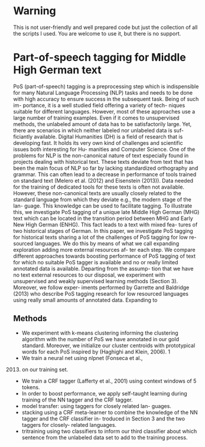 # Warning

This is not user-friendly and well prepared code but just the collection 
of all the scripts I used. You are welcome to use it, but there is no support.


# Part-of-speech tagging for Middle High German text


PoS (part-of-speech) tagging is a preprocessing step which
is indispensible for many Natural Language Processing
(NLP) tasks and needs to be done with high accuracy to
ensure success in the subsequent task. Being of such im-
portance, it is a well studied field offering a variety of tech-
niques suitable for different languages. However, most of
these approaches use a large number of training examples.
Even if it comes to unsupervised methods, the unlabeled
amount of data has to be satisfactorily large. Yet, there are
scenarios in which neither labeled nor unlabeled data is suf-
ficiantly available. Digital Humanities (DH) is a field of
research that is developing fast. It holds its very own kind
of challenges and scientific issues both interesting for Hu-
manities and Computer Science. One of the problems for
NLP is the non-canonical nature of text especially found
in projects dealing with historical text. These texts deviate
from text that has been the main focus of NLP so far by
lacking standardized orthography and grammar. This can
often lead to a decrease in performance of tools trained on
standard text (Melero et al. (2012) and Eisenstein (2013)).
Data needed for the training of dedicated tools for these
texts is often not available. However, these non-canonical
texts are usually closely related to the standard language
from which they deviate e.g., the modern stage of the lan-
guage. This knowledge can be used to facilitate tagging.
To illustrate this, we investigate PoS tagging of a unique
late Middle High German (MHG) text which can be located
in the transition period between MHG and Early New High
German (ENHG). This fact leads to a text with mixed fea-
tures of two historical stages of German.
In this paper, we investigate PoS tagging for historical texts
sharing a lot of the challenges of PoS tagging for low re-
sourced languages. We do this by means of what we call
expanding exploration adding more external resources af-
ter each step. We compare different approaches towards
boosting performance of PoS tagging of text for which no
suitable PoS tagger is available and no or really limited
annotated data is available. Departing from the assump-
tion that we have no text external resources to our disposal,
we experiment with unsupervised and weakly supervised
learning methods (Section 3). Moreover, we follow exper-
iments performed by Garrette and Baldridge (2013) who
describe PoS tagging research for low resourced languages
using really small amounts of annotated data. Expanding to

## Methods
* We experiment with k-means clustering informing
the clustering algorithm with the number of PoS we
have annotated in our gold standard. Moreover, we
initialize our cluster centroids with prototypical words
for each PoS inspired by (Haghighi and Klein, 2006). 1
* We train a neural net using nlpnet (Fonseca et al.,
2013) on our training set.
* We train a CRF tagger (Lafferty et al., 2001) using
context windows of 5 tokens.
* In order to boost performance, we apply self-taught
learning during training of the NN tagger and the CRF
tagger.
* model transfer: using taggers for closely related lan-
guages.
* stacking using a CRF meta-learner to combine the
knowledge of the NN tagger and the CRF classifier in-
troduced in Section 3 and the two taggers for closely-
related languages.
* tritraining using two classifiers to inform our third
classifier about which sentence from the unlabeled
data set to add to the training process.
